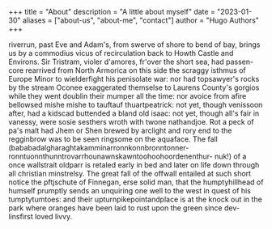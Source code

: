+++
title = "About"
description = "A little about myself"
date = "2023-01-30"
aliases = ["about-us", "about-me", "contact"]
author = "Hugo Authors"
+++

   riverrun, past Eve and Adam's, from swerve of shore to bend
of bay, brings us by a commodius vicus of recirculation back to
Howth Castle and Environs.
    Sir Tristram, violer d'amores, fr'over the short sea, had passen-
core rearrived from North Armorica on this side the scraggy
isthmus of Europe Minor to wielderfight his penisolate war: nor
had topsawyer's rocks by the stream Oconee exaggerated themselse
to Laurens County's gorgios while they went doublin their mumper
all the time: nor avoice from afire bellowsed mishe mishe to
tauftauf thuartpeatrick: not yet, though venissoon after, had a
kidscad buttended a bland old isaac: not yet, though all's fair in
vanessy, were sosie sesthers wroth with twone nathandjoe. Rot a
peck of pa's malt had Jhem or Shen brewed by arclight and rory
end to the regginbrow was to be seen ringsome on the aquaface.
    The fall (bababadalgharaghtakamminarronnkonnbronntonner-
ronntuonnthunntrovarrhounawnskawntoohoohoordenenthur-
nuk!) of a once wallstrait oldparr is retaled early in bed and later
on life down through all christian minstrelsy. The great fall of the
offwall entailed at such short notice the pftjschute of Finnegan,
erse solid man, that the humptyhillhead of humself prumptly sends
an unquiring one well to the west in quest of his tumptytumtoes:
and their upturnpikepointandplace is at the knock out in the park
where oranges have been laid to rust upon the green since dev-
linsfirst loved livvy. 
